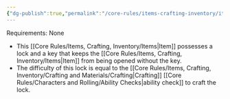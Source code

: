 ```yaml
---
{"dg-publish":true,"permalink":"/core-rules/items-crafting-inventory/item-property-lists/extra-properties/lock-and-key/"}
---
```


Requirements: None

- This [[Core Rules/Items, Crafting, Inventory/Items\|Item]] possesses a lock and a key that keeps the [[Core Rules/Items, Crafting, Inventory/Items\|Item]] from being opened without the key.
- The difficulty of this lock is equal to the [[Core Rules/Items, Crafting, Inventory/Crafting and Materials/Crafting\|Crafting]] [[Core Rules/Characters and Rolling/Ability Checks\|ability check]] to craft the lock.